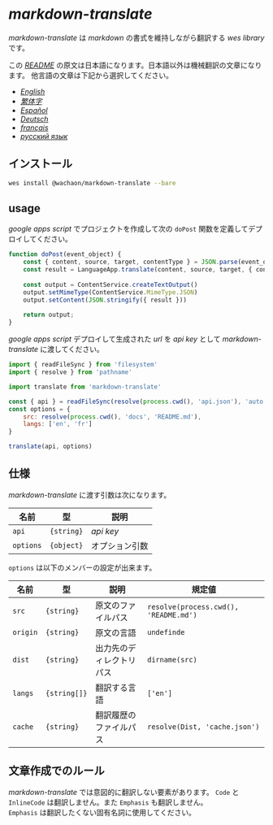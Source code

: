 # *markdown-translate*

*markdown-translate* は *markdown* の書式を維持しながら翻訳する *wes library* です。

この [*README*](/README.md) の原文は日本語になります。日本語以外は機械翻訳の文章になります。
他言語の文章は下記から選択してください。

+  [*English*](/docs/README.en.md) <!-- 英語 -->
+  [*繁体字*](/docs/README.zh-TW.md) <!-- 中国語 (繁体字) -->
+  [*Español*](/docs/README.es.md) <!-- スペイン語 -->
+  [*Deutsch*](/docs/README.de.md) <!-- ドイツ語 -->
+  [*français*](/docs/README.fr.md) <!-- フランス語 -->
+  [*русский язык*](/docs/README.ru.md) <!-- ロシア語 -->

## インストール

```sh
wes install @wachaon/markdown-translate --bare
```

## usage

*google apps script* でプロジェクトを作成して次の `doPost` 関数を定義してデプロイしてください。

```javascript
function doPost(event_object) {
    const { content, source, target, contentType } = JSON.parse(event_object.postData.getDataAsString())
    const result = LanguageApp.translate(content, source, target, { contentType })
 
    const output = ContentService.createTextOutput()
    output.setMimeType(ContentService.MimeType.JSON)
    output.setContent(JSON.stringify({ result }))
 
    return output;
}
```

*google apps script* デプロイして生成された *url* を *api key* として *markdown-translate* に渡してください。

```javascript
import { readFileSync } from 'filesystem'
import { resolve } from 'pathname'

import translate from 'markdown-translate'

const { api } = readFileSync(resolve(process.cwd(), 'api.json'), 'auto')
const options = {
    src: resolve(process.cwd(), 'docs', 'README.md'),
    langs: ['en', 'fr']
}

translate(api, options)
```
## 仕様

*markdown-translate* に渡す引数は次になります。

| 名前      | 型         | 説明           |
| --------- | ---------- | -------------- |
| `api`     | `{string}` | *api key*      |
| `options` | `{object}` | オプション引数 |

`options` は以下のメンバーの設定が出来ます。

| 名前     | 型           | 説明                     | 規定値                                |
| -------- | ------------ | ------------------------ | ------------------------------------- |
| `src`    | `{string}`   | 原文のファイルパス       | `resolve(process.cwd(), 'README.md')` |
| `origin` | `{string}`   | 原文の言語               | `undefinde`                           |
| `dist`   | `{string}`   | 出力先のディレクトリパス | `dirname(src)`                        |
| `langs`  | `{string[]}` | 翻訳する言語             | `['en']`                              |
| `cache`  | `{string}`   | 翻訳履歴のファイルパス   | `resolve(Dist, 'cache.json')`         |

## 文章作成でのルール

*markdown-translate* では意図的に翻訳しない要素があります。
`Code` と `InlineCode` は翻訳しません。また `Emphasis` も翻訳しません。  
`Emphasis` は翻訳したくない固有名詞に使用してください。

